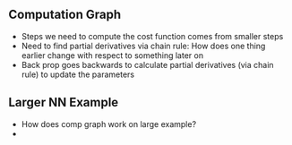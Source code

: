 ## Computation Graph
* Steps we need to compute the cost function comes from smaller steps
* Need to find partial derivatives via chain rule: How does one thing earlier change with respect to something later on
* Back prop goes backwards to calculate partial derivatives (via chain rule) to update the parameters

## Larger NN Example
* How does comp graph work on large example?
* 